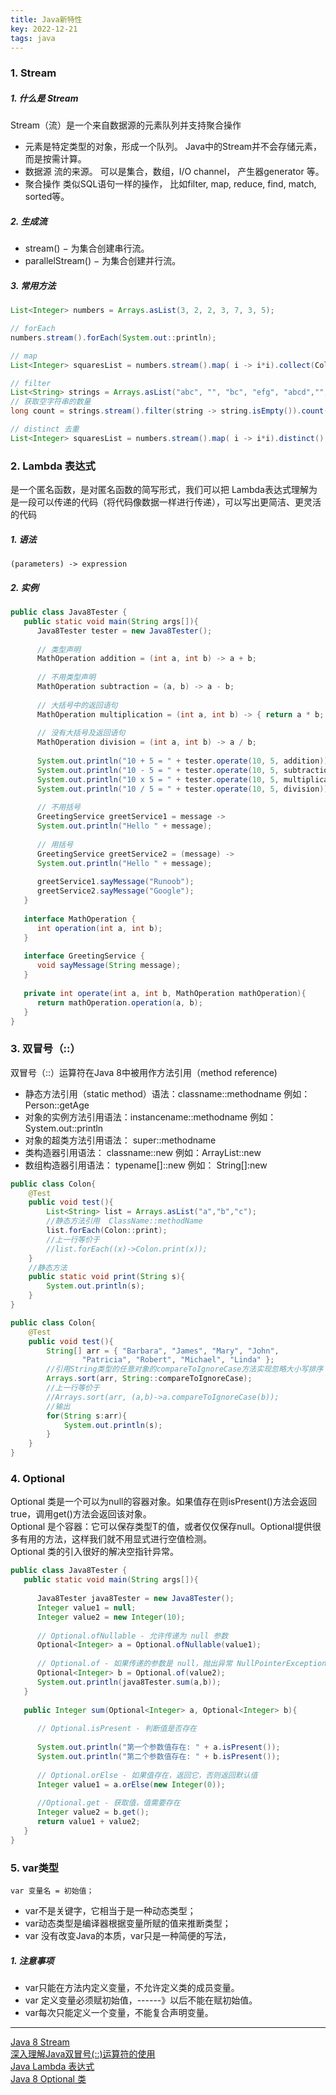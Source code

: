 ```yaml
---
title: Java新特性
key: 2022-12-21
tags: java
---
```


### 1. Stream
##### 1. 什么是 Stream
Stream（流）是一个来自数据源的元素队列并支持聚合操作
- 元素是特定类型的对象，形成一个队列。 Java中的Stream并不会存储元素，而是按需计算。
- 数据源 流的来源。 可以是集合，数组，I/O channel， 产生器generator 等。
- 聚合操作 类似SQL语句一样的操作， 比如filter, map, reduce, find, match, sorted等。

##### 2. 生成流
- stream() − 为集合创建串行流。
- parallelStream() − 为集合创建并行流。

##### 3. 常用方法
```java
List<Integer> numbers = Arrays.asList(3, 2, 2, 3, 7, 3, 5);

// forEach
numbers.stream().forEach(System.out::println);

// map
List<Integer> squaresList = numbers.stream().map( i -> i*i).collect(Collectors.toList());

// filter
List<String> strings = Arrays.asList("abc", "", "bc", "efg", "abcd","", "jkl");
// 获取空字符串的数量
long count = strings.stream().filter(string -> string.isEmpty()).count()

// distinct 去重
List<Integer> squaresList = numbers.stream().map( i -> i*i).distinct().collect(Collectors.toList());
```

### 2. Lambda 表达式
是一个匿名函数，是对匿名函数的简写形式，我们可以把 Lambda表达式理解为是一段可以传递的代码（将代码像数据一样进行传递），可以写出更简洁、更灵活的代码

##### 1. 语法
`(parameters) -> expression`

##### 2. 实例
```java
public class Java8Tester {
   public static void main(String args[]){
      Java8Tester tester = new Java8Tester();
        
      // 类型声明
      MathOperation addition = (int a, int b) -> a + b;
        
      // 不用类型声明
      MathOperation subtraction = (a, b) -> a - b;
        
      // 大括号中的返回语句
      MathOperation multiplication = (int a, int b) -> { return a * b; };
        
      // 没有大括号及返回语句
      MathOperation division = (int a, int b) -> a / b;
        
      System.out.println("10 + 5 = " + tester.operate(10, 5, addition));
      System.out.println("10 - 5 = " + tester.operate(10, 5, subtraction));
      System.out.println("10 x 5 = " + tester.operate(10, 5, multiplication));
      System.out.println("10 / 5 = " + tester.operate(10, 5, division));
        
      // 不用括号
      GreetingService greetService1 = message ->
      System.out.println("Hello " + message);
        
      // 用括号
      GreetingService greetService2 = (message) ->
      System.out.println("Hello " + message);
        
      greetService1.sayMessage("Runoob");
      greetService2.sayMessage("Google");
   }
    
   interface MathOperation {
      int operation(int a, int b);
   }
    
   interface GreetingService {
      void sayMessage(String message);
   }
    
   private int operate(int a, int b, MathOperation mathOperation){
      return mathOperation.operation(a, b);
   }
}


```

### 3. 双冒号（::）
双冒号（::）运算符在Java 8中被用作方法引用（method reference)
- 静态方法引用（static method）语法：classname::methodname 例如：Person::getAge
- 对象的实例方法引用语法：instancename::methodname 例如：System.out::println
- 对象的超类方法引用语法： super::methodname
- 类构造器引用语法： classname::new 例如：ArrayList::new
- 数组构造器引用语法： typename[]::new 例如： String[]:new

```java
public class Colon{
    @Test
    public void test(){
        List<String> list = Arrays.asList("a","b","c");
        //静态方法引用  ClassName::methodName
        list.forEach(Colon::print);
        //上一行等价于
        //list.forEach((x)->Colon.print(x));
    }
    //静态方法
    public static void print(String s){
        System.out.println(s);
    }
}

public class Colon{
    @Test
    public void test(){
        String[] arr = { "Barbara", "James", "Mary", "John",
                "Patricia", "Robert", "Michael", "Linda" };
        //引用String类型的任意对象的compareToIgnoreCase方法实现忽略大小写排序
        Arrays.sort(arr, String::compareToIgnoreCase);
        //上一行等价于
        //Arrays.sort(arr, (a,b)->a.compareToIgnoreCase(b));
        //输出
        for(String s:arr){
            System.out.println(s);
        }
    }
}
```
### 4. Optional
Optional 类是一个可以为null的容器对象。如果值存在则isPresent()方法会返回true，调用get()方法会返回该对象。   
Optional 是个容器：它可以保存类型T的值，或者仅仅保存null。Optional提供很多有用的方法，这样我们就不用显式进行空值检测。   
Optional 类的引入很好的解决空指针异常。

```java
public class Java8Tester {
   public static void main(String args[]){
   
      Java8Tester java8Tester = new Java8Tester();
      Integer value1 = null;
      Integer value2 = new Integer(10);
        
      // Optional.ofNullable - 允许传递为 null 参数
      Optional<Integer> a = Optional.ofNullable(value1);
        
      // Optional.of - 如果传递的参数是 null，抛出异常 NullPointerException
      Optional<Integer> b = Optional.of(value2);
      System.out.println(java8Tester.sum(a,b));
   }
    
   public Integer sum(Optional<Integer> a, Optional<Integer> b){
    
      // Optional.isPresent - 判断值是否存在
        
      System.out.println("第一个参数值存在: " + a.isPresent());
      System.out.println("第二个参数值存在: " + b.isPresent());
        
      // Optional.orElse - 如果值存在，返回它，否则返回默认值
      Integer value1 = a.orElse(new Integer(0));
        
      //Optional.get - 获取值，值需要存在
      Integer value2 = b.get();
      return value1 + value2;
   }
}
```

### 5. var类型
`var 变量名 = 初始值；`   
- var不是关键字，它相当于是一种动态类型；
- var动态类型是编译器根据变量所赋的值来推断类型；
- var 没有改变Java的本质，var只是一种简便的写法，

##### 1. 注意事项
- var只能在方法内定义变量，不允许定义类的成员变量。
- var 定义变量必须赋初始值，------》以后不能在赋初始值。
- var每次只能定义一个变量，不能复合声明变量。

----

[Java 8 Stream](https://www.runoob.com/java/java8-streams.html)  
[深入理解Java双冒号(::)运算符的使用](https://blog.csdn.net/zhoufanyang_china/article/details/87798829)  
[Java Lambda 表达式](https://www.runoob.com/java/java8-lambda-expressions.html)  
[Java 8 Optional 类](https://www.runoob.com/java/java8-optional-class.html)  
